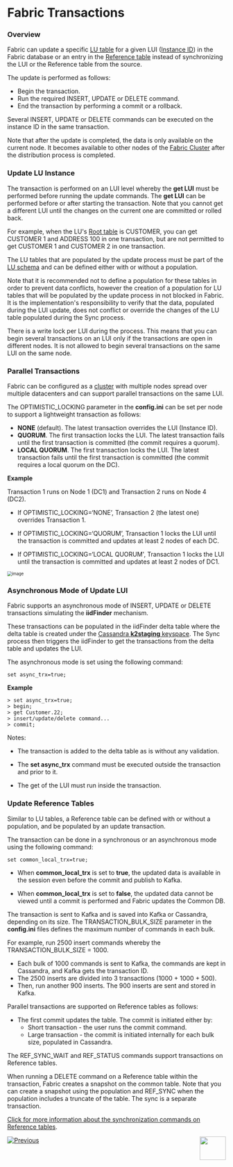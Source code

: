 # Fabric Transactions

### Overview

Fabric can update a specific [LU table](/articles/06_LU_tables/01_LU_tables_overview.md) for a given LUI ([Instance ID](/articles/01_fabric_overview/02_fabric_glossary.md#instance-id)) in the Fabric database or an entry in the [Reference table](/articles/22_commonDB/01_fabric_commonDB_overview.md) instead of synchronizing the LUI or the Reference table from the source. 

The update is performed as follows:

* Begin the transaction.
* Run the required INSERT, UPDATE or DELETE command.
* End the transaction by performing a commit or a rollback.

Several INSERT, UPDATE or DELETE commands can be executed on the instance ID in the same transaction.

Note that after the update is completed, the data is only available on the current node. It becomes available to other nodes of the [Fabric Cluster](/articles/02_fabric_architecture/01_fabric_architecture_overview.md#61-fabric-cluster) after the distribution process is completed. 


### Update LU Instance

The transaction is performed on an LUI level whereby the **get LUI** must be performed before running the update commands. The **get LUI** can be performed before or after starting the transaction. Note that you cannot get a different LUI until the changes on the current one are committed or rolled back.

For example, when the LU's [Root table](/articles/01_fabric_overview/02_fabric_glossary.md#root-table) is CUSTOMER, you can get CUSTOMER 1 and ADDRESS 100 in one transaction, but are not permitted to get CUSTOMER 1 and CUSTOMER 2 in one transaction.

The LU tables that are populated by the update process must be part of the [LU schema](/articles/03_logical_units/03_LU_schema_window.md) and can be defined either with or without a population. 

Note that it is recommended not to define a population for these tables in order to prevent data conflicts, however the creation of a population for LU tables that will be populated by the update process in not blocked in Fabric. It is the implementation's responsibility to verify that the data, populated during the LUI update, does not conflict or override the changes of the LU table populated during the Sync process.

There is a write lock per LUI during the process. This means that you can begin several transactions on an LUI only if the transactions are open in different nodes. It is not allowed to begin several transactions on the same LUI on the same node. 


### Parallel Transactions

Fabric can be configured as a [cluster](/articles/02_fabric_architecture/01_fabric_architecture_overview.md#61-fabric-cluster) with multiple nodes spread over multiple datacenters and can support parallel transactions on the same LUI. 

The OPTIMISTIC_LOCKING parameter in the **config.ini** can be set per node to support a lightweight transaction as follows:

- **NONE** (default). The latest transaction overrides the LUI (Instance ID).
- **QUORUM**. The first transaction locks the LUI. The latest transaction fails until the first transaction is committed (the commit requires a quorum).
- **LOCAL QUORUM**. The first transaction locks the LUI. The latest transaction fails until the first transaction is committed (the commit requires a local quorum on the DC).

**Example**

Transaction 1 runs on Node 1 (DC1) and Transaction 2 runs on Node 4 (DC2).

* If OPTIMISTIC_LOCKING=‘NONE’, Transaction 2 (the latest one) overrides Transaction 1.

* If OPTIMISTIC_LOCKING=‘QUORUM’, Transaction 1 locks the LUI until the transaction is committed and updates at least 2 nodes of each DC.

* If OPTIMISTIC_LOCKING=‘LOCAL QUORUM', Transaction 1 locks the LUI until the transaction is committed and updates at least 2 nodes of DC1.

<img src="images/23_02_1.PNG" alt="image" style="zoom: 67%;" />

### Asynchronous Mode of Update LUI

Fabric supports an asynchronous mode of INSERT, UPDATE or DELETE transactions simulating the **iidFinder** mechanism. 

These transactions can be populated in the iidFinder delta table where the delta table is created under the [Cassandra **k2staging** keyspace](/articles/02_fabric_architecture/06_cassandra_keyspaces_for_fabric.md). The Sync process then triggers the iidFinder to get the transactions from the delta table and updates the LUI.

The asynchronous mode is set using the following command:

~~~
set async_trx=true;
~~~

**Example**

~~~
> set async_trx=true;
> begin;
> get Customer.22;
> insert/update/delete command...
> commit;
~~~

Notes:

* The transaction is added to the delta table as is without any validation.

* The **set async_trx** command must be executed outside the transaction and prior to it.

* The get of the LUI must run inside the transaction.

### Update Reference Tables

Similar to LU tables, a Reference table can be defined with or without a population, and be populated by an update transaction.

The transaction can be done in a synchronous or an asynchronous mode using the following command:

~~~
set common_local_trx=true;
~~~

- When **common_local_trx** is set to **true**, the updated data is available in the session even before the commit and publish to Kafka.

- When **common_local_trx** is set to **false**, the updated data cannot be viewed until a commit is performed and Fabric updates the Common DB. 

The transaction is sent to Kafka and is saved into Kafka or Cassandra, depending on its size. The TRANSACTION_BULK_SIZE parameter in the **config.ini** files defines the maximum number of commands in each bulk.

For example, run 2500 insert commands whereby the TRANSACTION_BULK_SIZE = 1000. 

* Each bulk of 1000 commands is sent to Kafka, the commands are kept in Cassandra, and Kafka gets the transaction ID. 
* The 2500 inserts are divided into 3 transactions (1000 + 1000 + 500).
* Then, run another 900 inserts. The 900 inserts are sent and stored in Kafka.

Parallel transactions are supported on Reference tables as follows:

* The first commit updates the table. The commit is initiated either by:
  * Short transaction - the user runs the commit command.
  * Large transaction - the commit is initiated internally for each bulk size, populated in Cassandra.

The REF_SYNC_WAIT and REF_STATUS commands support transactions on Reference tables. 

When running a DELETE command on a Reference table within the transaction, Fabric creates a snapshot on the common table. Note that you can create a snapshot using the population and REF_SYNC when the population includes a truncate of the table. The sync is a separate transaction.

[Click for more information about the synchronization commands on Reference tables](/articles/22_reference(commonDB)_tables/03_fabric_commonDB_runtime.md#synchronization-commands).

[![Previous](/articles/images/Previous.png)](01_fabric_transactions_overview.md)[<img align="right" width="60" height="54" src="/articles/images/Next.png">](03_trx_code_examples.md)

